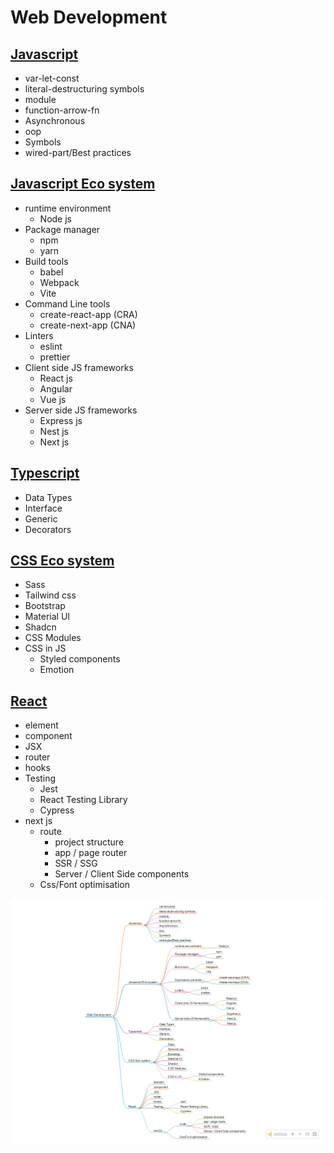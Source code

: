 # Web Development 

## [Javascript](https://github.com/parane/web-development/tree/javascript)
- var-let-const
- literal-destructuring symbols
- module
- function-arrow-fn
- Asynchronous
- oop
- Symbols
- wired-part/Best practices



## [Javascript Eco system](https://github.com/parane/web-development/tree/js-eco)
- runtime environment
  - Node js
- Package manager
  - npm
  - yarn
- Build tools
  - babel
  - Webpack
  - Vite
- Command Line tools
  - create-react-app (CRA)
  - create-next-app (CNA)
- Linters
  - eslint
  - prettier
- Client side JS frameworks
  - React js 
  - Angular
  - Vue js
- Server side JS frameworks
  - Express js
  - Nest js
  - Next js


## [Typescript](https://github.com/parane/web-development/tree/typescript)
- Data Types
- Interface
- Generic
- Decorators


## [CSS Eco system](https://github.com/parane/web-development/tree/css-eco)
- Sass
- Tailwind css
- Bootstrap
- Material UI
- Shadcn
- CSS Modules
- CSS in JS
  - Styled components
  - Emotion


## [React](https://github.com/parane/web-development/tree/react) 
- element
- component
- JSX
- router
- hooks
- Testing
  - Jest
  - React Testing Library
  - Cypress
- next js
  - route
    - project structure
    - app / page router
    - SSR / SSG
    - Server / Client Side components 
  - Css/Font optimisation 


![](/mindmap.png)



